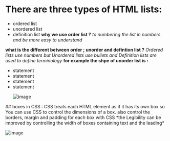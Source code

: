  # There are three types of HTML lists:
* ordered list
* unordered list
* definition list
**why we use order list ?** 
*to numbering the list in numbers and be more easy to understand*

**what is the different between order ; unorder and defintion list ?**
*Ordered lists use numbers but Unordered lists use bullets and Definition lists are used to define terminology*
**for example the shpe of unorder list is :**
<ul>
  <li> statement </li>
  <li> statement </li>
  <li> statement </li>
  <li> statement </li>
  
![image](https://user-images.githubusercontent.com/79834102/111182617-c117bd80-85b7-11eb-86d1-53366e5f49b2.png)

  
  
  </ul>
 ## boxes in CSS :
CSS treats each HTML element as if it has its own box so You can use CSS to control the dimensions of a box.
also control the borders, margin and padding for each box with CSS
*the Legibility can be improved by controlling the width of boxes containing text and the leading* 

![image](https://user-images.githubusercontent.com/79834102/111181919-1c957b80-85b7-11eb-9718-f90d4993b106.png)

